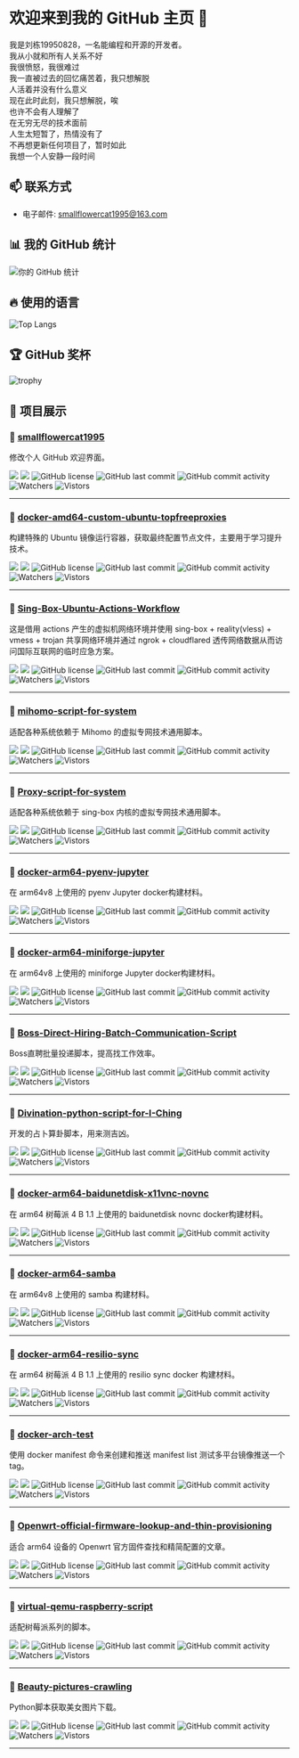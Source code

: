 # 欢迎来到我的 GitHub 主页 👋

我是刘栋19950828，一名能编程和开源的开发者。  
我从小就和所有人关系不好   
我很愤怒，我很难过   
我一直被过去的回忆痛苦着，我只想解脱   
人活着并没有什么意义  
现在此时此刻，我只想解脱，唉  
也许不会有人理解了  
在无穷无尽的技术面前  
人生太短暂了，热情没有了  
不再想更新任何项目了，暂时如此  
我想一个人安静一段时间  

## 📫 联系方式

- 电子邮件: [smallflowercat1995@163.com](smallflowercat1995@163.com)

## 📊 我的 GitHub 统计
![你的 GitHub 统计](https://github-readme-stats.vercel.app/api?username=smallflowercat1995&show_icons=true&theme=radical)

## 🔥 使用的语言
![Top Langs](https://github-readme-stats.vercel.app/api/top-langs/?username=smallflowercat1995&layout=compact&theme=radical)

## 🏆 GitHub 奖杯
![trophy](https://github-profile-trophy.vercel.app/?username=smallflowercat1995&theme=radical)


## 🌟 项目展示
### 📌 [smallflowercat1995](https://github.com/smallflowercat1995/smallflowercat1995)
修改个人 GitHub 欢迎界面。

[![](https://img.shields.io/github/stars/smallflowercat1995/smallflowercat1995?style=social)](https://github.com/smallflowercat1995/smallflowercat1995/stargazers)
[![](https://img.shields.io/github/forks/smallflowercat1995/smallflowercat1995?style=social)](https://github.com/smallflowercat1995/smallflowercat1995/network/members)
![GitHub license](https://img.shields.io/github/license/smallflowercat1995/smallflowercat1995)
![GitHub last commit](https://img.shields.io/github/last-commit/smallflowercat1995/smallflowercat1995)
![GitHub commit activity](https://img.shields.io/github/commit-activity/m/smallflowercat1995/smallflowercat1995)
![Watchers](https://img.shields.io/github/watchers/smallflowercat1995/smallflowercat1995)
![Vistors](https://visitor-badge.laobi.icu/badge?page_id=smallflowercat1995.smallflowercat1995) 

---

### 📌 [docker-amd64-custom-ubuntu-topfreeproxies](https://github.com/smallflowercat1995/docker-amd64-custom-ubuntu-topfreeproxies)
构建特殊的 Ubuntu 镜像运行容器，获取最终配置节点文件，主要用于学习提升技术。

[![](https://img.shields.io/github/stars/smallflowercat1995/docker-amd64-custom-ubuntu-topfreeproxies?style=social)](https://github.com/smallflowercat1995/docker-amd64-custom-ubuntu-topfreeproxies/stargazers)
[![](https://img.shields.io/github/forks/smallflowercat1995/docker-amd64-custom-ubuntu-topfreeproxies?style=social)](https://github.com/smallflowercat1995/docker-amd64-custom-ubuntu-topfreeproxies/network/members)
![GitHub license](https://img.shields.io/github/license/smallflowercat1995/docker-amd64-custom-ubuntu-topfreeproxies)
![GitHub last commit](https://img.shields.io/github/last-commit/smallflowercat1995/docker-amd64-custom-ubuntu-topfreeproxies)
![GitHub commit activity](https://img.shields.io/github/commit-activity/m/smallflowercat1995/docker-amd64-custom-ubuntu-topfreeproxies)
![Watchers](https://img.shields.io/github/watchers/smallflowercat1995/docker-amd64-custom-ubuntu-topfreeproxies)
![Vistors](https://visitor-badge.laobi.icu/badge?page_id=smallflowercat1995.docker-amd64-custom-ubuntu-topfreeproxies) 

---

### 📌 [Sing-Box-Ubuntu-Actions-Workflow](https://github.com/smallflowercat1995/Sing-Box-Ubuntu-Actions-Workflow)
这是借用 actions 产生的虚拟机网络环境并使用 sing-box + reality(vless) + vmess + trojan 共享网络环境并通过 ngrok + cloudflared 透传网络数据从而访问国际互联网的临时应急方案。

[![](https://img.shields.io/github/stars/smallflowercat1995/Sing-Box-Ubuntu-Actions-Workflow?style=social)](https://github.com/smallflowercat1995/Sing-Box-Ubuntu-Actions-Workflow/stargazers)
[![](https://img.shields.io/github/forks/smallflowercat1995/Sing-Box-Ubuntu-Actions-Workflow?style=social)](https://github.com/smallflowercat1995/Sing-Box-Ubuntu-Actions-Workflow/network/members)
![GitHub license](https://img.shields.io/github/license/smallflowercat1995/Sing-Box-Ubuntu-Actions-Workflow)
![GitHub last commit](https://img.shields.io/github/last-commit/smallflowercat1995/Sing-Box-Ubuntu-Actions-Workflow)
![GitHub commit activity](https://img.shields.io/github/commit-activity/m/smallflowercat1995/Sing-Box-Ubuntu-Actions-Workflow)
![Watchers](https://img.shields.io/github/watchers/smallflowercat1995/Sing-Box-Ubuntu-Actions-Workflow)
![Vistors](https://visitor-badge.laobi.icu/badge?page_id=smallflowercat1995.Sing-Box-Ubuntu-Actions-Workflow) 

---

### 📌 [mihomo-script-for-system](https://github.com/smallflowercat1995/mihomo-script-for-system)
适配各种系统依赖于 Mihomo 的虚拟专网技术通用脚本。

[![](https://img.shields.io/github/stars/smallflowercat1995/mihomo-script-for-system?style=social)](https://github.com/smallflowercat1995/mihomo-script-for-system/stargazers)
[![](https://img.shields.io/github/forks/smallflowercat1995/mihomo-script-for-system?style=social)](https://github.com/smallflowercat1995/mihomo-script-for-system/network/members)
![GitHub license](https://img.shields.io/github/license/smallflowercat1995/mihomo-script-for-system)
![GitHub last commit](https://img.shields.io/github/last-commit/smallflowercat1995/mihomo-script-for-system)
![GitHub commit activity](https://img.shields.io/github/commit-activity/m/smallflowercat1995/mihomo-script-for-system)
![Watchers](https://img.shields.io/github/watchers/smallflowercat1995/mihomo-script-for-system)
![Vistors](https://visitor-badge.laobi.icu/badge?page_id=smallflowercat1995.mihomo-script-for-system) 

---

### 📌 [Proxy-script-for-system](https://github.com/smallflowercat1995/Proxy-script-for-system)
适配各种系统依赖于 sing-box 内核的虚拟专网技术通用脚本。

[![](https://img.shields.io/github/stars/smallflowercat1995/Proxy-script-for-system?style=social)](https://github.com/smallflowercat1995/Proxy-script-for-system/stargazers)
[![](https://img.shields.io/github/forks/smallflowercat1995/Proxy-script-for-system?style=social)](https://github.com/smallflowercat1995/Proxy-script-for-system/network/members)
![GitHub license](https://img.shields.io/github/license/smallflowercat1995/Proxy-script-for-system)
![GitHub last commit](https://img.shields.io/github/last-commit/smallflowercat1995/Proxy-script-for-system)
![GitHub commit activity](https://img.shields.io/github/commit-activity/m/smallflowercat1995/Proxy-script-for-system)
![Watchers](https://img.shields.io/github/watchers/smallflowercat1995/Proxy-script-for-system)
![Vistors](https://visitor-badge.laobi.icu/badge?page_id=smallflowercat1995.Proxy-script-for-system) 

---

### 📌 [docker-arm64-pyenv-jupyter](https://github.com/smallflowercat1995/docker-arm64-pyenv-jupyter)
在 arm64v8 上使用的 pyenv Jupyter docker构建材料。

[![](https://img.shields.io/github/stars/smallflowercat1995/docker-arm64-pyenv-jupyter?style=social)](https://github.com/smallflowercat1995/docker-arm64-pyenv-jupyter/stargazers)
[![](https://img.shields.io/github/forks/smallflowercat1995/docker-arm64-pyenv-jupyter?style=social)](https://github.com/smallflowercat1995/docker-arm64-pyenv-jupyter/network/members)
![GitHub license](https://img.shields.io/github/license/smallflowercat1995/docker-arm64-pyenv-jupyter)
![GitHub last commit](https://img.shields.io/github/last-commit/smallflowercat1995/docker-arm64-pyenv-jupyter)
![GitHub commit activity](https://img.shields.io/github/commit-activity/m/smallflowercat1995/docker-arm64-pyenv-jupyter)
![Watchers](https://img.shields.io/github/watchers/smallflowercat1995/docker-arm64-pyenv-jupyter)
![Vistors](https://visitor-badge.laobi.icu/badge?page_id=smallflowercat1995.docker-arm64-pyenv-jupyter) 

---

### 📌 [docker-arm64-miniforge-jupyter](https://github.com/smallflowercat1995/docker-arm64-miniforge-jupyter)
在 arm64v8 上使用的 miniforge Jupyter docker构建材料。

[![](https://img.shields.io/github/stars/smallflowercat1995/docker-arm64-miniforge-jupyter?style=social)](https://github.com/smallflowercat1995/docker-arm64-miniforge-jupyter/stargazers)
[![](https://img.shields.io/github/forks/smallflowercat1995/docker-arm64-miniforge-jupyter?style=social)](https://github.com/smallflowercat1995/docker-arm64-miniforge-jupyter/network/members)
![GitHub license](https://img.shields.io/github/license/smallflowercat1995/docker-arm64-miniforge-jupyter)
![GitHub last commit](https://img.shields.io/github/last-commit/smallflowercat1995/docker-arm64-miniforge-jupyter)
![GitHub commit activity](https://img.shields.io/github/commit-activity/m/smallflowercat1995/docker-arm64-miniforge-jupyter)
![Watchers](https://img.shields.io/github/watchers/smallflowercat1995/docker-arm64-miniforge-jupyter)
![Vistors](https://visitor-badge.laobi.icu/badge?page_id=smallflowercat1995.docker-arm64-miniforge-jupyter) 

---

### 📌 [Boss-Direct-Hiring-Batch-Communication-Script](https://github.com/smallflowercat1995/Boss-Direct-Hiring-Batch-Communication-Script)
Boss直聘批量投递脚本，提高找工作效率。

[![](https://img.shields.io/github/stars/smallflowercat1995/Boss-Direct-Hiring-Batch-Communication-Script?style=social)](https://github.com/smallflowercat1995/Boss-Direct-Hiring-Batch-Communication-Script/stargazers)
[![](https://img.shields.io/github/forks/smallflowercat1995/Boss-Direct-Hiring-Batch-Communication-Script?style=social)](https://github.com/smallflowercat1995/Boss-Direct-Hiring-Batch-Communication-Script/network/members)
![GitHub license](https://img.shields.io/github/license/smallflowercat1995/Boss-Direct-Hiring-Batch-Communication-Script)
![GitHub last commit](https://img.shields.io/github/last-commit/smallflowercat1995/Boss-Direct-Hiring-Batch-Communication-Script)
![GitHub commit activity](https://img.shields.io/github/commit-activity/m/smallflowercat1995/Boss-Direct-Hiring-Batch-Communication-Script)
![Watchers](https://img.shields.io/github/watchers/smallflowercat1995/Boss-Direct-Hiring-Batch-Communication-Script)
![Vistors](https://visitor-badge.laobi.icu/badge?page_id=smallflowercat1995.Boss-Direct-Hiring-Batch-Communication-Script) 

---

### 📌 [Divination-python-script-for-I-Ching](https://github.com/smallflowercat1995/Divination-python-script-for-I-Ching)
开发的占卜算卦脚本，用来测吉凶。

[![](https://img.shields.io/github/stars/smallflowercat1995/Divination-python-script-for-I-Ching?style=social)](https://github.com/smallflowercat1995/Divination-python-script-for-I-Ching/stargazers)
[![](https://img.shields.io/github/forks/smallflowercat1995/Divination-python-script-for-I-Ching?style=social)](https://github.com/smallflowercat1995/Divination-python-script-for-I-Ching/network/members)
![GitHub license](https://img.shields.io/github/license/smallflowercat1995/Divination-python-script-for-I-Ching)
![GitHub last commit](https://img.shields.io/github/last-commit/smallflowercat1995/Divination-python-script-for-I-Ching)
![GitHub commit activity](https://img.shields.io/github/commit-activity/m/smallflowercat1995/Divination-python-script-for-I-Ching)
![Watchers](https://img.shields.io/github/watchers/smallflowercat1995/Divination-python-script-for-I-Ching)
![Vistors](https://visitor-badge.laobi.icu/badge?page_id=smallflowercat1995.Divination-python-script-for-I-Ching) 

---

### 📌 [docker-arm64-baidunetdisk-x11vnc-novnc](https://github.com/smallflowercat1995/docker-arm64-baidunetdisk-x11vnc-novnc)
在 arm64 树莓派 4 B 1.1 上使用的 baidunetdisk novnc docker构建材料。

[![](https://img.shields.io/github/stars/smallflowercat1995/docker-arm64-baidunetdisk-x11vnc-novnc?style=social)](https://github.com/smallflowercat1995/docker-arm64-baidunetdisk-x11vnc-novnc/stargazers)
[![](https://img.shields.io/github/forks/smallflowercat1995/docker-arm64-baidunetdisk-x11vnc-novnc?style=social)](https://github.com/smallflowercat1995/docker-arm64-baidunetdisk-x11vnc-novnc/network/members)
![GitHub license](https://img.shields.io/github/license/smallflowercat1995/docker-arm64-baidunetdisk-x11vnc-novnc)
![GitHub last commit](https://img.shields.io/github/last-commit/smallflowercat1995/docker-arm64-baidunetdisk-x11vnc-novnc)
![GitHub commit activity](https://img.shields.io/github/commit-activity/m/smallflowercat1995/docker-arm64-baidunetdisk-x11vnc-novnc)
![Watchers](https://img.shields.io/github/watchers/smallflowercat1995/docker-arm64-baidunetdisk-x11vnc-novnc)
![Vistors](https://visitor-badge.laobi.icu/badge?page_id=smallflowercat1995.docker-arm64-baidunetdisk-x11vnc-novnc) 

---

### 📌 [docker-arm64-samba](https://github.com/smallflowercat1995/docker-arm64-samba)
在 arm64v8 上使用的 samba 构建材料。

[![](https://img.shields.io/github/stars/smallflowercat1995/docker-arm64-samba?style=social)](https://github.com/smallflowercat1995/docker-arm64-samba/stargazers)
[![](https://img.shields.io/github/forks/smallflowercat1995/docker-arm64-samba?style=social)](https://github.com/smallflowercat1995/docker-arm64-samba/network/members)
![GitHub license](https://img.shields.io/github/license/smallflowercat1995/docker-arm64-samba)
![GitHub last commit](https://img.shields.io/github/last-commit/smallflowercat1995/docker-arm64-samba)
![GitHub commit activity](https://img.shields.io/github/commit-activity/m/smallflowercat1995/docker-arm64-samba)
![Watchers](https://img.shields.io/github/watchers/smallflowercat1995/docker-arm64-samba)
![Vistors](https://visitor-badge.laobi.icu/badge?page_id=smallflowercat1995.docker-arm64-samba) 

---

### 📌 [docker-arm64-resilio-sync](https://github.com/smallflowercat1995/docker-arm64-resilio-sync)
在 arm64 树莓派 4 B 1.1 上使用的 resilio sync docker 构建材料。

[![](https://img.shields.io/github/stars/smallflowercat1995/docker-arm64-resilio-sync?style=social)](https://github.com/smallflowercat1995/docker-arm64-resilio-sync/stargazers)
[![](https://img.shields.io/github/forks/smallflowercat1995/docker-arm64-resilio-sync?style=social)](https://github.com/smallflowercat1995/docker-arm64-resilio-sync/network/members)
![GitHub license](https://img.shields.io/github/license/smallflowercat1995/docker-arm64-resilio-sync)
![GitHub last commit](https://img.shields.io/github/last-commit/smallflowercat1995/docker-arm64-resilio-sync)
![GitHub commit activity](https://img.shields.io/github/commit-activity/m/smallflowercat1995/docker-arm64-resilio-sync)
![Watchers](https://img.shields.io/github/watchers/smallflowercat1995/docker-arm64-resilio-sync)
![Vistors](https://visitor-badge.laobi.icu/badge?page_id=smallflowercat1995.docker-arm64-resilio-sync) 

---

### 📌 [docker-arch-test](https://github.com/smallflowercat1995/docker-arch-test)
使用 docker manifest 命令来创建和推送 manifest list 测试多平台镜像推送一个tag。

[![](https://img.shields.io/github/stars/smallflowercat1995/docker-arch-test?style=social)](https://github.com/smallflowercat1995/docker-arch-test/stargazers)
[![](https://img.shields.io/github/forks/smallflowercat1995/docker-arch-test?style=social)](https://github.com/smallflowercat1995/docker-arch-test/network/members)
![GitHub license](https://img.shields.io/github/license/smallflowercat1995/docker-arch-test)
![GitHub last commit](https://img.shields.io/github/last-commit/smallflowercat1995/docker-arch-test)
![GitHub commit activity](https://img.shields.io/github/commit-activity/m/smallflowercat1995/docker-arch-test)
![Watchers](https://img.shields.io/github/watchers/smallflowercat1995/docker-arch-test)
![Vistors](https://visitor-badge.laobi.icu/badge?page_id=smallflowercat1995.docker-arch-test) 

---

### 📌 [Openwrt-official-firmware-lookup-and-thin-provisioning](https://github.com/smallflowercat1995/Openwrt-official-firmware-lookup-and-thin-provisioning)
适合 arm64 设备的 Openwrt 官方固件查找和精简配置的文章。

[![](https://img.shields.io/github/stars/smallflowercat1995/Openwrt-official-firmware-lookup-and-thin-provisioning?style=social)](https://github.com/smallflowercat1995/Openwrt-official-firmware-lookup-and-thin-provisioning/stargazers)
[![](https://img.shields.io/github/forks/smallflowercat1995/Openwrt-official-firmware-lookup-and-thin-provisioning?style=social)](https://github.com/smallflowercat1995/Openwrt-official-firmware-lookup-and-thin-provisioning/network/members)
![GitHub license](https://img.shields.io/github/license/smallflowercat1995/Openwrt-official-firmware-lookup-and-thin-provisioning)
![GitHub last commit](https://img.shields.io/github/last-commit/smallflowercat1995/Openwrt-official-firmware-lookup-and-thin-provisioning)
![GitHub commit activity](https://img.shields.io/github/commit-activity/m/smallflowercat1995/Openwrt-official-firmware-lookup-and-thin-provisioning)
![Watchers](https://img.shields.io/github/watchers/smallflowercat1995/Openwrt-official-firmware-lookup-and-thin-provisioning)
![Vistors](https://visitor-badge.laobi.icu/badge?page_id=smallflowercat1995.Openwrt-official-firmware-lookup-and-thin-provisioning) 

---

### 📌 [virtual-qemu-raspberry-script](https://github.com/smallflowercat1995/virtual-qemu-raspberry-script)
适配树莓派系列的脚本。

[![](https://img.shields.io/github/stars/smallflowercat1995/virtual-qemu-raspberry-script?style=social)](https://github.com/smallflowercat1995/virtual-qemu-raspberry-script/stargazers)
[![](https://img.shields.io/github/forks/smallflowercat1995/virtual-qemu-raspberry-script?style=social)](https://github.com/smallflowercat1995/virtual-qemu-raspberry-script/network/members)
![GitHub license](https://img.shields.io/github/license/smallflowercat1995/virtual-qemu-raspberry-script)
![GitHub last commit](https://img.shields.io/github/last-commit/smallflowercat1995/virtual-qemu-raspberry-script)
![GitHub commit activity](https://img.shields.io/github/commit-activity/m/smallflowercat1995/virtual-qemu-raspberry-script)
![Watchers](https://img.shields.io/github/watchers/smallflowercat1995/virtual-qemu-raspberry-script)
![Vistors](https://visitor-badge.laobi.icu/badge?page_id=smallflowercat1995.virtual-qemu-raspberry-script) 

---

### 📌 [Beauty-pictures-crawling](https://github.com/smallflowercat1995/Beauty-pictures-crawling)
Python脚本获取美女图片下载。

[![](https://img.shields.io/github/stars/smallflowercat1995/Beauty-pictures-crawling?style=social)](https://github.com/smallflowercat1995/Beauty-pictures-crawling/stargazers)
[![](https://img.shields.io/github/forks/smallflowercat1995/Beauty-pictures-crawling?style=social)](https://github.com/smallflowercat1995/Beauty-pictures-crawling/network/members)
![GitHub license](https://img.shields.io/github/license/smallflowercat1995/Beauty-pictures-crawling)
![GitHub last commit](https://img.shields.io/github/last-commit/smallflowercat1995/Beauty-pictures-crawling)
![GitHub commit activity](https://img.shields.io/github/commit-activity/m/smallflowercat1995/Beauty-pictures-crawling)
![Watchers](https://img.shields.io/github/watchers/smallflowercat1995/Beauty-pictures-crawling)
![Vistors](https://visitor-badge.laobi.icu/badge?page_id=smallflowercat1995.Beauty-pictures-crawling) 

---
